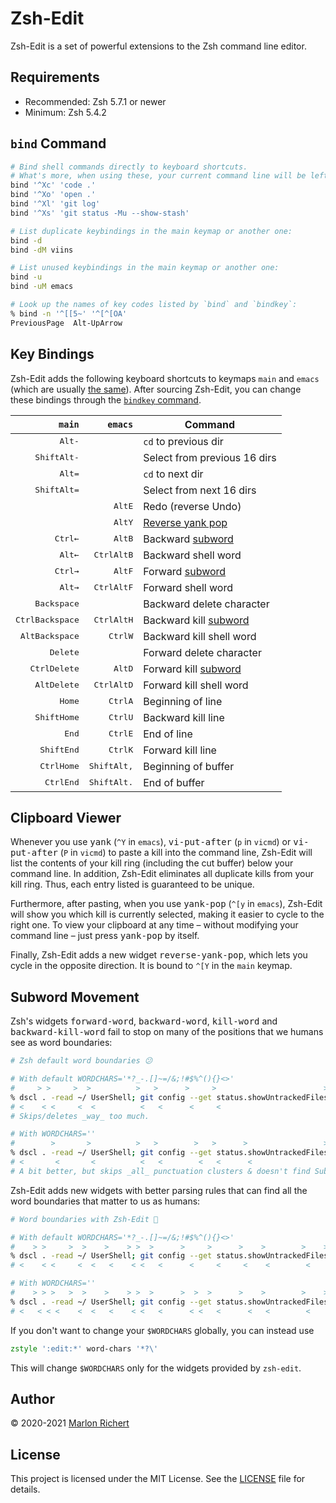 # Zsh-Edit
Zsh-Edit is a set of powerful extensions to the Zsh command line editor.

## Requirements
* Recommended: Zsh 5.7.1 or newer
* Minimum: Zsh 5.4.2

## `bind` Command
```zsh
# Bind shell commands directly to keyboard shortcuts.
# What's more, when using these, your current command line will be left intact.
bind '^Xc' 'code .'
bind '^Xo' 'open .'
bind '^Xl' 'git log'
bind '^Xs' 'git status -Mu --show-stash'

# List duplicate keybindings in the main keymap or another one:
bind -d
bind -dM viins

# List unused keybindings in the main keymap or another one:
bind -u
bind -uM emacs

# Look up the names of key codes listed by `bind` and `bindkey`:
% bind -n '^[[5~' '^[^[OA'
PreviousPage  Alt-UpArrow
```

## Key Bindings
Zsh-Edit adds the following keyboard shortcuts to keymaps `main` and `emacs` (which are usually
[the same](https://zsh.sourceforge.io/Doc/Release/Zsh-Line-Editor.html#index-VISUAL)). After
sourcing Zsh-Edit, you can change these bindings through the [`bindkey`
command](https://zsh.sourceforge.io/Doc/Release/Zsh-Line-Editor.html#Zle-Builtins).

| `main` | `emacs` | Command |
| -: | -: | - |
| <kbd>Alt</kbd><kbd>-</kbd> | | `cd` to previous dir |
| <kbd>Shift</kbd><kbd>Alt</kbd><kbd>-</kbd> | | Select from previous 16 dirs |
| <kbd>Alt</kbd><kbd>=</kbd> | | `cd` to next dir |
| <kbd>Shift</kbd><kbd>Alt</kbd><kbd>=</kbd> | | Select from next 16 dirs |
| | <kbd>Alt</kbd><kbd>E</kbd> | Redo (reverse Undo) |
| | <kbd>Alt</kbd><kbd>Y</kbd> | [Reverse yank pop](#clipboard-viewer) |
| <kbd>Ctrl</kbd><kbd>←</kbd> | <kbd>Alt</kbd><kbd>B</kbd> | Backward [subword](#subword-movement) |
| <kbd>Alt</kbd><kbd>←</kbd> | <kbd>Ctrl</kbd><kbd>Alt</kbd><kbd>B</kbd> | Backward shell word |
| <kbd>Ctrl</kbd><kbd>→</kbd> | <kbd>Alt</kbd><kbd>F</kbd> | Forward [subword](#subword-movement) |
| <kbd>Alt</kbd><kbd>→</kbd> | <kbd>Ctrl</kbd><kbd>Alt</kbd><kbd>F</kbd> | Forward shell word |
| <kbd>Backspace</kbd> | | Backward delete character |
| <kbd>Ctrl</kbd><kbd>Backspace</kbd> | <kbd>Ctrl</kbd><kbd>Alt</kbd><kbd>H</kbd> | Backward kill [subword](#subword-movement) |
| <kbd>Alt</kbd><kbd>Backspace</kbd> | <kbd>Ctrl</kbd><kbd>W</kbd> | Backward kill shell word |
| <kbd>Delete</kbd> | | Forward delete character |
| <kbd>Ctrl</kbd><kbd>Delete</kbd> | <kbd>Alt</kbd><kbd>D</kbd> | Forward kill [subword](#subword-movement) |
| <kbd>Alt</kbd><kbd>Delete</kbd> | <kbd>Ctrl</kbd><kbd>Alt</kbd><kbd>D</kbd> | Forward kill shell word |
| <kbd>Home</kbd> | <kbd>Ctrl</kbd><kbd>A</kbd> | Beginning of line |
| <kbd>Shift</kbd><kbd>Home</kbd> | <kbd>Ctrl</kbd><kbd>U</kbd> | Backward kill line |
| <kbd>End</kbd> | <kbd>Ctrl</kbd><kbd>E</kbd> | End of line |
| <kbd>Shift</kbd><kbd>End</kbd> | <kbd>Ctrl</kbd><kbd>K</kbd> | Forward kill line |
| <kbd>Ctrl</kbd><kbd>Home</kbd> | <kbd>Shift</kbd><kbd>Alt</kbd><kbd>,</kbd> | Beginning of buffer |
| <kbd>Ctrl</kbd><kbd>End</kbd> | <kbd>Shift</kbd><kbd>Alt</kbd><kbd>.</kbd> | End of buffer |

## Clipboard Viewer
Whenever you use <kbd>yank</kbd> (`^Y` in `emacs`), <kbd>vi-put-after</kbd> (`p` in `vicmd`) or
<kbd>vi-put-after</kbd> (`P` in `vicmd`) to paste a kill into the command line, Zsh-Edit will list
the contents of your kill ring (including the cut buffer) below your command line. In addition,
Zsh-Edit eliminates all duplicate kills from your kill ring. Thus, each entry listed is guaranteed
to be unique.

Furthermore, after pasting, when you use <kbd>yank-pop</kbd> (`^[y` in `emacs`), Zsh-Edit will show
you which kill is currently selected, making it easier to cycle to the right one. To view your
clipboard at any time – without modifying your command line – just press <kbd>yank-pop</kbd> by
itself.

Finally, Zsh-Edit adds a new widget <kbd>reverse-yank-pop</kbd>, which lets you cycle in the
opposite direction. It is bound to `^[Y` in the `main` keymap.

## Subword Movement
Zsh's widgets <kbd>forward-word</kbd>, <kbd>backward-word</kbd>, <kbd>kill-word</kbd> and
<kbd>backward-kill-word</kbd> fail to stop on many of the positions that we humans see as word
boundaries:
```zsh
# Zsh default word boundaries 😕

# With default WORDCHARS='*?_-.[]~=/&;!#$%^(){}<>'
#     > >     >  >          >   >      >     >                        >
% dscl . -read ~/ UserShell; git config --get status.showUntrackedFiles
# <    < <     <  <          <   <      <     <
# Skips/deletes _way_ too much.

# With WORDCHARS=''
#        >       >          >   >        >   >      >                 >
% dscl . -read ~/ UserShell; git config --get status.showUntrackedFiles
# <       <       <          <   <        <   <      <
# A bit better, but skips _all_ punctuation clusters & doesn't find SubWords.
```

Zsh-Edit adds new widgets with better parsing rules that can find all the word boundaries that
matter to us as humans:
```zsh
# Word boundaries with Zsh-Edit 🤗

# With default WORDCHARS='*?_-.[]~=/&;!#$%^(){}<>'
#    > >     >  >    >    > >  >      >     >      >    >        >    >
% dscl . -read ~/ UserShell; git config --get status.showUntrackedFiles
# <    < <     <  <   <    < <   <      <     <     <    <        <

# With WORDCHARS=''
#    > > >   >  >    >    > >  >      >  >  >      >    >        >    >
% dscl . -read ~/ UserShell; git config --get status.showUntrackedFiles
# <   < < <    <  <   <    < <   <      < <   <      <   <        <
```

If you don't want to change your `$WORDCHARS` globally, you can instead use
```zsh
zstyle ':edit:*' word-chars '*?\'
```
This will change `$WORDCHARS` only for the widgets provided by `zsh-edit`.

## Author
© 2020-2021 [Marlon Richert](https://github.com/marlonrichert)

## License
This project is licensed under the MIT License. See the [LICENSE](LICENSE) file for details.
